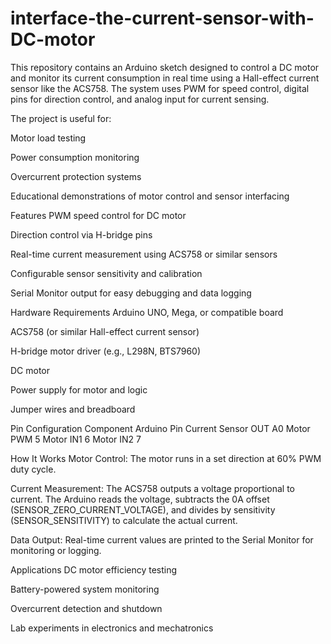 # interface-the-current-sensor-with-DC-motor
This repository contains an Arduino sketch designed to control a DC motor and monitor its current consumption in real time using a Hall-effect current sensor like the ACS758. The system uses PWM for speed control, digital pins for direction control, and analog input for current sensing.

The project is useful for:

Motor load testing

Power consumption monitoring

Overcurrent protection systems

Educational demonstrations of motor control and sensor interfacing

Features
PWM speed control for DC motor

Direction control via H-bridge pins

Real-time current measurement using ACS758 or similar sensors

Configurable sensor sensitivity and calibration

Serial Monitor output for easy debugging and data logging

Hardware Requirements
Arduino UNO, Mega, or compatible board

ACS758 (or similar Hall-effect current sensor)

H-bridge motor driver (e.g., L298N, BTS7960)

DC motor

Power supply for motor and logic

Jumper wires and breadboard

Pin Configuration
Component	Arduino Pin
Current Sensor OUT	A0
Motor PWM	5
Motor IN1	6
Motor IN2	7

How It Works
Motor Control:
The motor runs in a set direction at 60% PWM duty cycle.

Current Measurement:
The ACS758 outputs a voltage proportional to current. The Arduino reads the voltage, subtracts the 0A offset (SENSOR_ZERO_CURRENT_VOLTAGE), and divides by sensitivity (SENSOR_SENSITIVITY) to calculate the actual current.

Data Output:
Real-time current values are printed to the Serial Monitor for monitoring or logging.

Applications
DC motor efficiency testing

Battery-powered system monitoring

Overcurrent detection and shutdown

Lab experiments in electronics and mechatronics
